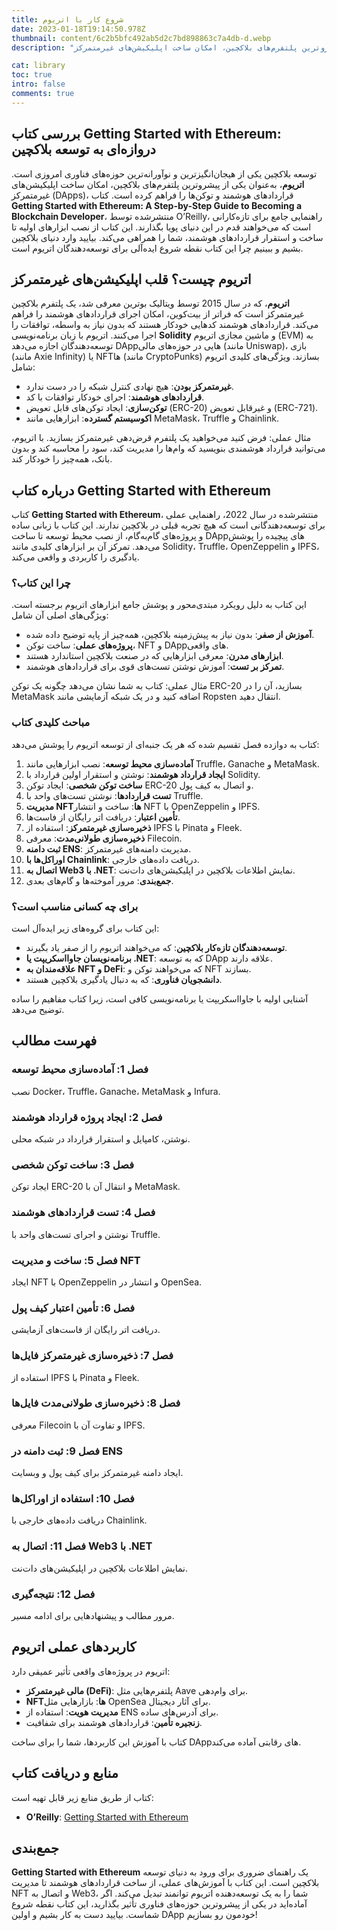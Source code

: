 ```yaml
---
title: شروع کار با اتریوم
date: 2023-01-18T19:14:50.978Z
thumbnail: content/6c2b5bfc492ab5d2c7bd898863c7a4db-d.webp
description: "توسعه بلاکچین یکی از هیجان‌انگیزترین و نوآورانه‌ترین حوزه‌های فناوری امروزی است. اتریوم، به‌عنوان یکی از پیشروترین پلتفرم‌های بلاکچین، امکان ساخت اپلیکیشن‌های غیرمتمرکز (DApps)، قراردادهای هوشمند و توکن‌ها را فراهم کرده است. کتاب Getting Started with Ethereum: A Step-by-Step Guide to Becoming a Blockchain Developer، منتشرشده توسط O’Reilly، راهنمایی جامع برای تازه‌کارانی است که می‌خواهند قدم در این دنیای پویا بگذارند. این کتاب از نصب ابزارهای اولیه تا ساخت و استقرار قراردادهای هوشمند، شما را همراهی می‌کند. بیایید وارد دنیای بلاکچین بشیم و ببینیم چرا این کتاب نقطه شروع ایده‌آلی برای توسعه‌دهندگان اتریوم است."

cat: library
toc: true
intro: false
comments: true
---
```


## بررسی کتاب Getting Started with Ethereum: دروازه‌ای به توسعه بلاکچین

توسعه بلاکچین یکی از هیجان‌انگیزترین و نوآورانه‌ترین حوزه‌های فناوری امروزی است. **اتریوم**، به‌عنوان یکی از پیشروترین پلتفرم‌های بلاکچین، امکان ساخت اپلیکیشن‌های غیرمتمرکز (DApps)، قراردادهای هوشمند و توکن‌ها را فراهم کرده است. کتاب **Getting Started with Ethereum: A Step-by-Step Guide to Becoming a Blockchain Developer**، منتشرشده توسط O’Reilly، راهنمایی جامع برای تازه‌کارانی است که می‌خواهند قدم در این دنیای پویا بگذارند. این کتاب از نصب ابزارهای اولیه تا ساخت و استقرار قراردادهای هوشمند، شما را همراهی می‌کند. بیایید وارد دنیای بلاکچین بشیم و ببینیم چرا این کتاب نقطه شروع ایده‌آلی برای توسعه‌دهندگان اتریوم است.

## اتریوم چیست؟ قلب اپلیکیشن‌های غیرمتمرکز

**اتریوم**، که در سال 2015 توسط ویتالیک بوترین معرفی شد، یک پلتفرم بلاکچین غیرمتمرکز است که فراتر از بیت‌کوین، امکان اجرای قراردادهای هوشمند را فراهم می‌کند. قراردادهای هوشمند کدهایی خودکار هستند که بدون نیاز به واسطه، توافقات را اجرا می‌کنند. اتریوم با زبان برنامه‌نویسی **Solidity** و ماشین مجازی اتریوم (EVM) به توسعه‌دهندگان اجازه می‌دهد DAppهایی در حوزه‌های مالی (مانند Uniswap)، بازی (مانند Axie Infinity) یا NFTها (مانند CryptoPunks) بسازند. ویژگی‌های کلیدی اتریوم شامل:

- **غیرمتمرکز بودن**: هیچ نهادی کنترل شبکه را در دست ندارد.
- **قراردادهای هوشمند**: اجرای خودکار توافقات با کد.
- **توکن‌سازی**: ایجاد توکن‌های قابل تعویض (ERC-20) و غیرقابل تعویض (ERC-721).
- **اکوسیستم گسترده**: ابزارهایی مانند MetaMask، Truffle و Chainlink.

مثال عملی: فرض کنید می‌خواهید یک پلتفرم قرض‌دهی غیرمتمرکز بسازید. با اتریوم، می‌توانید قرارداد هوشمندی بنویسید که وام‌ها را مدیریت کند، سود را محاسبه کند و بدون بانک، همه‌چیز را خودکار کند.

## درباره کتاب Getting Started with Ethereum

کتاب **Getting Started with Ethereum**، منتشرشده در سال 2022، راهنمایی عملی برای توسعه‌دهندگانی است که هیچ تجربه قبلی در بلاکچین ندارند. این کتاب با زبانی ساده و پروژه‌های گام‌به‌گام، از نصب محیط توسعه تا ساخت DAppهای پیچیده را پوشش می‌دهد. تمرکز آن بر ابزارهای کلیدی مانند Solidity، Truffle، OpenZeppelin و IPFS، یادگیری را کاربردی و واقعی می‌کند.

### چرا این کتاب؟

این کتاب به دلیل رویکرد مبتدی‌محور و پوشش جامع ابزارهای اتریوم برجسته است. ویژگی‌های اصلی آن شامل:

- **آموزش از صفر**: بدون نیاز به پیش‌زمینه بلاکچین، همه‌چیز از پایه توضیح داده شده.
- **پروژه‌های عملی**: ساخت توکن، NFT و DAppهای واقعی.
- **ابزارهای مدرن**: معرفی ابزارهایی که در صنعت بلاکچین استاندارد هستند.
- **تمرکز بر تست**: آموزش نوشتن تست‌های قوی برای قراردادهای هوشمند.

مثال عملی: کتاب به شما نشان می‌دهد چگونه یک توکن ERC-20 بسازید، آن را در MetaMask اضافه کنید و در یک شبکه آزمایشی مانند Ropsten انتقال دهید.

### مباحث کلیدی کتاب

کتاب به دوازده فصل تقسیم شده که هر یک جنبه‌ای از توسعه اتریوم را پوشش می‌دهد:

1. **آماده‌سازی محیط توسعه**: نصب ابزارهایی مانند Truffle، Ganache و MetaMask.
2. **ایجاد قرارداد هوشمند**: نوشتن و استقرار اولین قرارداد با Solidity.
3. **ساخت توکن شخصی**: ایجاد توکن ERC-20 و اتصال به کیف پول.
4. **تست قراردادها**: نوشتن تست‌های واحد با Truffle.
5. **مدیریت NFTها**: ساخت و انتشار NFT با OpenZeppelin و IPFS.
6. **تأمین اعتبار**: دریافت اتر رایگان از فاست‌ها.
7. **ذخیره‌سازی غیرمتمرکز**: استفاده از IPFS با Pinata و Fleek.
8. **ذخیره‌سازی طولانی‌مدت**: معرفی Filecoin.
9. **ثبت دامنه ENS**: مدیریت دامنه‌های غیرمتمرکز.
10. **اوراکل‌ها با Chainlink**: دریافت داده‌های خارجی.
11. **اتصال به Web3 با .NET**: نمایش اطلاعات بلاکچین در اپلیکیشن‌های دات‌نت.
12. **جمع‌بندی**: مرور آموخته‌ها و گام‌های بعدی.

### برای چه کسانی مناسب است؟

این کتاب برای گروه‌های زیر ایده‌آل است:

- **توسعه‌دهندگان تازه‌کار بلاکچین**: که می‌خواهند اتریوم را از صفر یاد بگیرند.
- **برنامه‌نویسان جاوااسکریپت یا .NET**: که به توسعه DApp علاقه دارند.
- **علاقه‌مندان به NFT و DeFi**: که می‌خواهند توکن و NFT بسازند.
- **دانشجویان فناوری**: که به دنبال یادگیری بلاکچین هستند.

آشنایی اولیه با جاوااسکریپت یا برنامه‌نویسی کافی است، زیرا کتاب مفاهیم را ساده توضیح می‌دهد.

## فهرست مطالب

### فصل 1: آماده‌سازی محیط توسعه

نصب Docker، Truffle، Ganache، MetaMask و Infura.

### فصل 2: ایجاد پروژه قرارداد هوشمند

نوشتن، کامپایل و استقرار قرارداد در شبکه محلی.

### فصل 3: ساخت توکن شخصی

ایجاد توکن ERC-20 و انتقال آن با MetaMask.

### فصل 4: تست قراردادهای هوشمند

نوشتن و اجرای تست‌های واحد با Truffle.

### فصل 5: ساخت و مدیریت NFT

ایجاد NFT با OpenZeppelin و انتشار در OpenSea.

### فصل 6: تأمین اعتبار کیف پول

دریافت اتر رایگان از فاست‌های آزمایشی.

### فصل 7: ذخیره‌سازی غیرمتمرکز فایل‌ها

استفاده از IPFS با Pinata و Fleek.

### فصل 8: ذخیره‌سازی طولانی‌مدت فایل‌ها

معرفی Filecoin و تفاوت آن با IPFS.

### فصل 9: ثبت دامنه در ENS

ایجاد دامنه غیرمتمرکز برای کیف پول و وبسایت.

### فصل 10: استفاده از اوراکل‌ها

دریافت داده‌های خارجی با Chainlink.

### فصل 11: اتصال به Web3 با .NET

نمایش اطلاعات بلاکچین در اپلیکیشن‌های دات‌نت.

### فصل 12: نتیجه‌گیری

مرور مطالب و پیشنهادهایی برای ادامه مسیر.

## کاربردهای عملی اتریوم

اتریوم در پروژه‌های واقعی تأثیر عمیقی دارد:

- **مالی غیرمتمرکز (DeFi)**: پلتفرم‌هایی مثل Aave برای وام‌دهی.
- **NFTها**: بازارهایی مثل OpenSea برای آثار دیجیتال.
- **مدیریت هویت**: استفاده از ENS برای آدرس‌های ساده.
- **زنجیره تأمین**: قراردادهای هوشمند برای شفافیت.

کتاب با آموزش این کاربردها، شما را برای ساخت DAppهای رقابتی آماده می‌کند.

## منابع و دریافت کتاب

کتاب از طریق منابع زیر قابل تهیه است:

- **O’Reilly**: [Getting Started with Ethereum](https://www.oreilly.com/library/view/getting-started-with/9781484280454/)

## جمع‌بندی

**Getting Started with Ethereum** یک راهنمای ضروری برای ورود به دنیای توسعه بلاکچین است. این کتاب با آموزش‌های عملی، از ساخت قراردادهای هوشمند تا مدیریت NFT و اتصال به Web3، شما را به یک توسعه‌دهنده اتریوم توانمند تبدیل می‌کند. اگر آماده‌اید در یکی از پیشروترین حوزه‌های فناوری تأثیر بگذارید، این کتاب نقطه شروع شماست. بیایید دست به کار بشیم و اولین DApp خودمون رو بسازیم!
